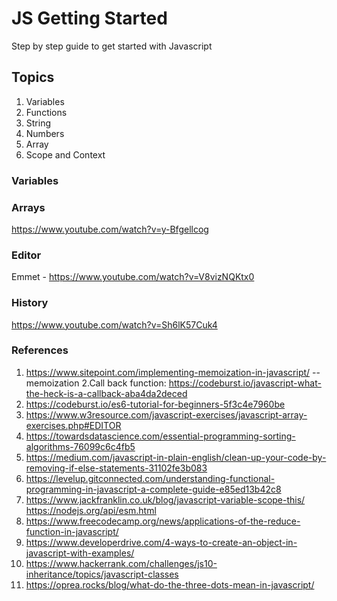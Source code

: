 # JS Getting Started
Step by step guide to get started with Javascript

## Topics
1. Variables
2. Functions
3. String
4. Numbers
5. Array
6. Scope and Context

### Variables

### Arrays
https://www.youtube.com/watch?v=y-Bfgellcog

### Editor
Emmet - https://www.youtube.com/watch?v=V8vizNQKtx0

### History
https://www.youtube.com/watch?v=Sh6lK57Cuk4

### References
1. https://www.sitepoint.com/implementing-memoization-in-javascript/ --memoization
2.Call back function: https://codeburst.io/javascript-what-the-heck-is-a-callback-aba4da2deced
3. https://codeburst.io/es6-tutorial-for-beginners-5f3c4e7960be
4. https://www.w3resource.com/javascript-exercises/javascript-array-exercises.php#EDITOR
5. https://towardsdatascience.com/essential-programming-sorting-algorithms-76099c6c4fb5
6. https://medium.com/javascript-in-plain-english/clean-up-your-code-by-removing-if-else-statements-31102fe3b083
7. https://levelup.gitconnected.com/understanding-functional-programming-in-javascript-a-complete-guide-e85ed13b42c8
8. https://www.jackfranklin.co.uk/blog/javascript-variable-scope-this/
https://nodejs.org/api/esm.html
9. https://www.freecodecamp.org/news/applications-of-the-reduce-function-in-javascript/
10. https://www.developerdrive.com/4-ways-to-create-an-object-in-javascript-with-examples/
11. https://www.hackerrank.com/challenges/js10-inheritance/topics/javascript-classes
12. https://oprea.rocks/blog/what-do-the-three-dots-mean-in-javascript/
